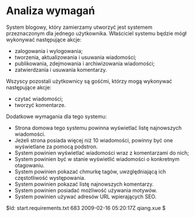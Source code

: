 Analiza wymagań
=====================

System blogowy, który zamierzamy utworzyć jest systemem przeznaczonym dla jednego użytkownika. Właściciel systemu będzie mógł wykonywać następujące akcje:
 
 * zalogowania i wylogowania;
 * tworzenia, aktualizowania i usuwania wiadomości;
 * publikowania, zdejmowania i archiwizowania wiadomości;
 * zatwierdzania i usuwania komentarzy.

Wszyscy pozostali użytkownicy są gośćmi, którzy mogą wykonywać następujące akcje:

 * czytać wiadomości;
 * tworzyć komentarze.

Dodatkowe wymagania dla tego systemu:

 * Strona domowa tego systemu powinna wyświetlać listę najnowszych wiadomości. 
 * Jeżeli strona posiada więcej niż 10 wiadomości, powinny być one wyświetlane za pomocą podstron.
 * System powinien wyświetlać wiadomości wraz z komentarzami do nich; 
 * System powinien być w stanie wyświetlić wiadomości o konkretnym otagowaniu.
 * System powinien pokazać chmurkę tagów, uwzględniającą ich częstotliwość występowania.
 * System powinien pokazać listę najnowszych komentarzy.
 * System powinien posiadać możliwość używania motywów.
 * System powinien używać adresów URL wpierających SEO.

<div class="revision">$Id: start.requirements.txt 683 2009-02-16 05:20:17Z qiang.xue $</div>